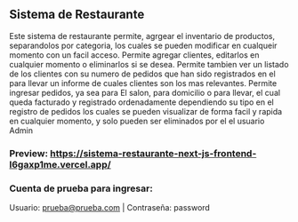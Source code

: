 ## Sistema de Restaurante

Este sistema de restaurante permite, agrgear el inventario de productos, separandolos por categoria, los cuales se pueden modificar en cualqueir momento con un facil acceso.
Permite agregar clientes, editarlos en cualquier momento o eliminarlos si se desea. Permite tambien ver un listado de los clientes con su numero de pedidos que han sido registrados en el para llevar un informe de cuales clientes son los mas relevantes.
Permite ingresar pedidos, ya sea para El salon, para domicilio o para llevar, el cual queda facturado y registrado ordenadamente dependiendo su tipo en el registro de pedidos los cuales se pueden visualizar de forma facil y rapida en cualquier momento, y solo pueden ser eliminados por el el usuario Admin
### Preview: https://sistema-restaurante-next-js-frontend-l6gaxp1me.vercel.app/
### Cuenta de prueba para ingresar: 
Usuario: prueba@prueba.com  |  Contraseña: password